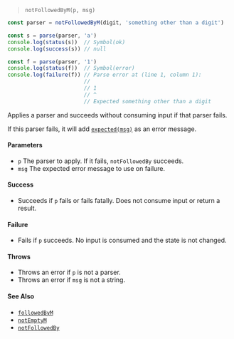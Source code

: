 <!--
 Copyright (c) 2020 Thomas J. Otterson
 
 This software is released under the MIT License.
 https://opensource.org/licenses/MIT
-->

> `notFollowedByM(p, msg)`

```javascript
const parser = notFollowedByM(digit, 'something other than a digit')

const s = parse(parser, 'a')
console.log(status(s))  // Symbol(ok)
console.log(success(s)) // null

const f = parse(parser, '1')
console.log(status(f))  // Symbol(error)
console.log(failure(f)) // Parse error at (line 1, column 1):
                        //
                        // 1
                        // ^
                        // Expected something other than a digit
```

Applies a parser and succeeds without consuming input if that parser fails.

If this parser fails, it will add [`expected(msg)`](../tools/expected.md) as an error message.

#### Parameters

* `p` The parser to apply. If it fails, `notFollowedBy` succeeds.
* `msg` The expected error message to use on failure.

#### Success

* Succeeds if `p` fails or fails fatally. Does not consume input or return a result.

#### Failure

* Fails if `p` succeeds. No input is consumed and the state is not changed.

#### Throws

* Throws an error if `p` is not a parser.
* Throws an error if `msg` is not a string.

#### See Also

* [`followedByM`](followedbym.md)
* [`notEmptyM`](notemptym.md)
* [`notFollowedBy`](notfollowedby.md)